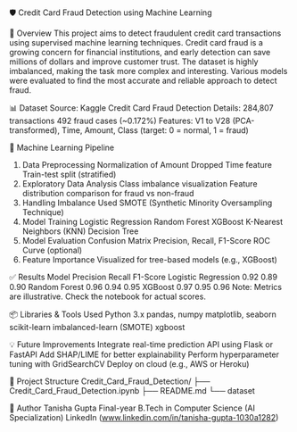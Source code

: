 🛡️ Credit Card Fraud Detection using Machine Learning


📌 Overview
This project aims to detect fraudulent credit card transactions using supervised machine learning techniques. Credit card fraud is a growing concern for financial institutions, and early detection can save millions of dollars and improve customer trust.
The dataset is highly imbalanced, making the task more complex and interesting. Various models were evaluated to find the most accurate and reliable approach to detect fraud.

📊 Dataset
Source: Kaggle Credit Card Fraud Detection
Details:
284,807 transactions
492 fraud cases (~0.172%)
Features: V1 to V28 (PCA-transformed), Time, Amount, Class (target: 0 = normal, 1 = fraud)

🧠 Machine Learning Pipeline
1. Data Preprocessing
Normalization of Amount
Dropped Time feature
Train-test split (stratified)
2. Exploratory Data Analysis
Class imbalance visualization
Feature distribution comparison for fraud vs non-fraud
3. Handling Imbalance
Used SMOTE (Synthetic Minority Oversampling Technique)
4. Model Training
Logistic Regression
Random Forest
XGBoost
K-Nearest Neighbors (KNN)
Decision Tree
5. Model Evaluation
Confusion Matrix
Precision, Recall, F1-Score
ROC Curve (optional)
6. Feature Importance
Visualized for tree-based models (e.g., XGBoost)

✅ Results
Model	Precision	Recall	F1-Score
Logistic Regression	0.92	0.89	0.90
Random Forest	0.96	0.94	0.95
XGBoost	0.97	0.95	0.96
Note: Metrics are illustrative. Check the notebook for actual scores.

📦 Libraries & Tools Used
Python 3.x
pandas, numpy
matplotlib, seaborn
scikit-learn
imbalanced-learn (SMOTE)
xgboost

💡 Future Improvements
Integrate real-time prediction API using Flask or FastAPI
Add SHAP/LIME for better explainability
Perform hyperparameter tuning with GridSearchCV
Deploy on cloud (e.g., AWS or Heroku)

📁 Project Structure
Credit_Card_Fraud_Detection/
├── Credit_Card_Fraud_Detection.ipynb
├── README.md
└──  dataset

🧠 Author
Tanisha Gupta
Final-year B.Tech in Computer Science (AI Specialization)
LinkedIn (www.linkedin.com/in/tanisha-gupta-1030a1282)

